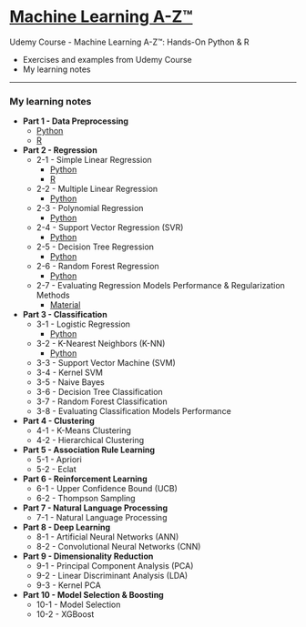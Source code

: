 # <a href="https://kristenchan.github.io/Machine-Learning-A-Z/"> Machine Learning A-Z™ </a>
Udemy Course - Machine Learning A-Z™: Hands-On Python & R 
+ Exercises and examples from Udemy Course  
+ My learning notes

***
### My learning notes
+ <b>Part 1 - Data Preprocessing</b>
  - <a href="https://github.com/kristenchan/Machine-Learning-A-Z/blob/master/Part%201%20-%20Data%20Preprocessing/Py_Data_preprocessing.ipynb">Python</a>
  - <a href="https://github.com/kristenchan/Machine-Learning-A-Z/blob/master/Part%201%20-%20Data%20Preprocessing/R_Data_preprocessing.ipynb">R</a>
+ <b>Part 2 - Regression</b>
  - 2-1 - Simple Linear Regression
    - <a href="https://github.com/kristenchan/Machine-Learning-A-Z/blob/master/Part%202%20-%20Regression/2-2%20-%20Multiple%20Linear%20Regression/Py_Multiple_Linear_Regression.ipynb">Python</a>
    - <a href="https://github.com/kristenchan/Machine-Learning-A-Z/blob/master/Part%202%20-%20Regression/2-1%20-%20Simple%20Linear%20Regression/R_Simple_Linear_Regression.ipynb">R</a>
  - 2-2 - Multiple Linear Regression
    - <a href="https://github.com/kristenchan/Machine-Learning-A-Z/blob/master/Part%202%20-%20Regression/2-2%20-%20Multiple%20Linear%20Regression/Py_Multiple_Linear_Regression.ipynb">Python</a>
  - 2-3 - Polynomial Regression
    - <a href="https://github.com/kristenchan/Machine-Learning-A-Z/blob/master/Part%202%20-%20Regression/2-3%20-%20Polynomial_Regression/Py_Polynomial_Regression.ipynb">Python</a>
  - 2-4 - Support Vector Regression (SVR)
    - <a href="https://github.com/kristenchan/Machine-Learning-A-Z/blob/master/Part%202%20-%20Regression/2-4%20-%20Support%20Vector%20Regression(SVR)/Py_Support%20Vector%20Regression(SVR).ipynb">Python</a>
  - 2-5 - Decision Tree Regression
    - <a href="https://github.com/kristenchan/Machine-Learning-A-Z/blob/master/Part%202%20-%20Regression/2-5%20-%20Decision_Tree_Regression/Py_Decision_Tree_Regression.ipynb">Python</a>
  - 2-6 - Random Forest Regression
    - <a href="https://github.com/kristenchan/Machine-Learning-A-Z/blob/master/Part%202%20-%20Regression/2-6%20-%20Random_Forest_Regression/Py_Random_Forest_Regression.ipynb">Python</a>
  - 2-7 - Evaluating Regression Models Performance & Regularization Methods
    - <a href="https://github.com/kristenchan/Machine-Learning-A-Z/blob/master/Part%202%20-%20Regression/2-7%20-%20Evaluating%20Regression%20Models%20Performance/Evaluating_Regression_Models_Performance.ipynb">Material</a>
+ <b>Part 3 - Classification</b> 
  - 3-1 - Logistic Regression
      - <a href="https://github.com/kristenchan/Machine-Learning-A-Z/blob/master/Part%203%20-%20Classification/3-1%20-%20Logistic%20Regression/Py_Logistic_Regression.ipynb">Python</a>
  - 3-2 - K-Nearest Neighbors (K-NN)
      - <a href="https://github.com/kristenchan/Machine-Learning-A-Z/blob/master/Part%203%20-%20Classification/3-2%20-%20K%20Nearest%20Neighbors/Py_K_Nearest_Neighbors.ipynb">Python</a>  
  - 3-3 - Support Vector Machine (SVM)
  - 3-4 - Kernel SVM
  - 3-5 - Naive Bayes
  - 3-6 - Decision Tree Classification
  - 3-7 - Random Forest Classification
  - 3-8 - Evaluating Classification Models Performance
+ <b>Part 4 - Clustering</b> 
  - 4-1 - K-Means Clustering
  - 4-2 - Hierarchical Clustering
+ <b>Part 5 - Association Rule Learning</b>
  - 5-1 - Apriori
  - 5-2 - Eclat
+ <b>Part 6 - Reinforcement Learning</b>
  - 6-1 - Upper Confidence Bound (UCB)
  - 6-2 - Thompson Sampling
+ <b>Part 7 - Natural Language Processing</b>
  - 7-1 - Natural Language Processing
+ <b>Part 8 - Deep Learning</b>
  - 8-1 - Artificial Neural Networks (ANN)
  - 8-2 - Convolutional Neural Networks (CNN)
+ <b>Part 9 - Dimensionality Reduction</b>
  - 9-1 - Principal Component Analysis (PCA)
  - 9-2 - Linear Discriminant Analysis (LDA)
  - 9-3 - Kernel PCA
+ <b>Part 10 - Model Selection & Boosting</b>
  - 10-1 - Model Selection
  - 10-2 - XGBoost
